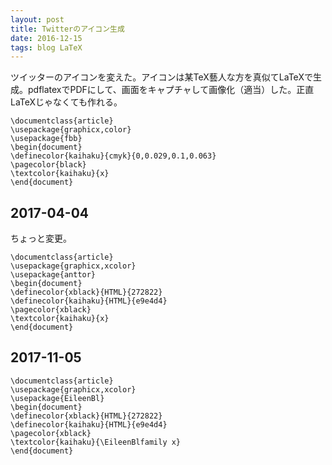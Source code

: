 ```yaml
---
layout: post
title: Twitterのアイコン生成
date: 2016-12-15
tags: blog LaTeX
---
```


ツイッターのアイコンを変えた。アイコンは某TeX藝人な方を真似てLaTeXで生成。pdflatexでPDFにして、画面をキャプチャして画像化（適当）した。正直LaTeXじゃなくても作れる。

```TeX
\documentclass{article}
\usepackage{graphicx,color}
\usepackage{fbb}
\begin{document}
\definecolor{kaihaku}{cmyk}{0,0.029,0.1,0.063}
\pagecolor{black}
\textcolor{kaihaku}{x}
\end{document}
```

## 2017-04-04
ちょっと変更。

```TeX
\documentclass{article}
\usepackage{graphicx,xcolor}
\usepackage{anttor}
\begin{document}
\definecolor{xblack}{HTML}{272822}
\definecolor{kaihaku}{HTML}{e9e4d4}
\pagecolor{xblack}
\textcolor{kaihaku}{x}
\end{document}
```

## 2017-11-05
```TeX
\documentclass{article}
\usepackage{graphicx,xcolor}
\usepackage{EileenBl}
\begin{document}
\definecolor{xblack}{HTML}{272822}
\definecolor{kaihaku}{HTML}{e9e4d4}
\pagecolor{xblack}
\textcolor{kaihaku}{\EileenBlfamily x}
\end{document}
```
